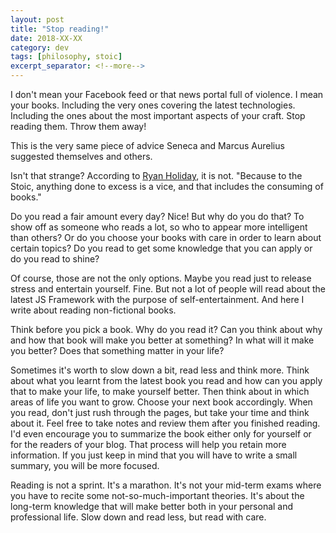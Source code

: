 ```yaml
---
layout: post
title: "Stop reading!"
date: 2018-XX-XX
category: dev
tags: [philosophy, stoic]
excerpt_separator: <!--more-->
---
```

I don't mean your Facebook feed or that news portal full of violence. I mean your books. Including the very ones covering the latest technologies. Including the ones about the most important aspects of your craft. Stop reading them. Throw them away!

<!--more-->

This is the very same piece of advice Seneca and Marcus Aurelius suggested themselves and others.

Isn't that strange? According to [Ryan Holiday](https://ryanholiday.net/), it is not. "Because to the Stoic, anything done to excess is a vice, and that includes the consuming of books."

Do you read a fair amount every day? Nice! But why do you do that? To show off as someone who reads a lot, so who to appear more intelligent than others? Or do you choose your books with care in order to learn about certain topics? Do you read to get some knowledge that you can apply or do you read to shine? 

Of course, those are not the only options. Maybe you read just to release stress and entertain yourself. Fine. But not a lot of people will read about the latest JS Framework with the purpose of self-entertainment. And here I write about reading non-fictional books.

Think before you pick a book. Why do you read it? Can you think about why and how that book will make you better at something? In what will it make you better? Does that something matter in your life?

Sometimes it's worth to slow down a bit, read less and think more. Think about what you learnt from the latest book you read and how can you apply that to make your life, to make yourself better. Then think about in which areas of life you want to grow. Choose your next book accordingly. When you read, don't just rush through the pages, but take your time and think about it. Feel free to take notes and review them after you finished reading. I'd even encourage you to summarize the book either only for yourself or for the readers of your blog. That process will help you retain more information. If you just keep in mind that you will have to write a small summary, you will be more focused.

Reading is not a sprint. It's a marathon. It's not your mid-term exams where you have to recite some not-so-much-important theories. It's about the long-term knowledge that will make better both in your personal and professional life. Slow down and read less, but read with care.
